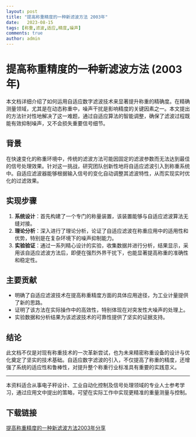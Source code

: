 ```yaml
---
layout: post
title: "提高称重精度的一种新滤波方法 2003年"
date:   2023-08-15
tags: [称重,滤波,适应,精度,噪声]
comments: true
author: admin
---
```

# 提高称重精度的一种新滤波方法 (2003年)

本文档详细介绍了如何运用自适应数字滤波技术来显著提升称重的精确度。在精确测量领域，尤其是在动态称重中，噪声干扰是影响精度的关键因素之一。本文提出的方法针对性地解决了这一难题，通过自适应算法的智能调整，确保了滤波过程既能有效抑制噪声，又不会损失重要信号细节。

## 背景

在快速变化的称重环境中，传统的滤波方法可能因固定的滤波参数而无法达到最佳的信号处理效果。针对这一挑战，研究团队创新性地将自适应滤波引入到称重系统中。自适应滤波器能够根据输入信号的变化自动调整其滤波特性，从而实现实时优化的过滤效果。

## 实现步骤

1. **系统设计**：首先构建了一个专门的称量装置，该装置能够与自适应滤波算法无缝对接。
2. **理论分析**：深入进行了理论分析，论证了自适应滤波在称重应用中的适用性和优势，特别是在复杂环境下的噪声抑制能力。
3. **实验验证**：通过一系列精心设计的实验，收集数据并进行分析，结果显示，采用该自适应滤波方法后，即便在强烈外界干扰下，也能显著提高称重的准确性和稳定性。

## 主要贡献

- 明确了自适应滤波技术在提高称重精度方面的具体应用途径，为工业计量提供了新的思路。
- 证明了该方法在实际操作中的高效性，特别体现在对突发性大噪声的处理上。
- 实验数据和分析结果为该滤波技术的可靠性提供了坚实的证据支持。

## 结论

此文档不仅是对现有称重技术的一次革新尝试，也为未来精密称重设备的设计与优化奠定了坚实的技术基础。自适应数字滤波的引入，不仅提高了称重的精度，还增强了系统的适应性和鲁棒性，对提升整个称重行业标准具有重要的实践意义。

---

本资料适合从事电子秤设计、工业自动化控制及信号处理领域的专业人士参考学习，通过应用文中提出的策略，可望在实际工作中实现更精准的重量测量与控制。

## 下载链接

[提高称重精度的一种新滤波方法2003年分享](https://pan.quark.cn/s/4416fb97fabd)